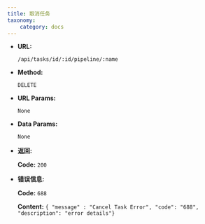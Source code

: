 ```yaml
---
title: 取消任务
taxonomy:
    category: docs
---
```


* **URL:**

    `/api/tasks/id/:id/pipeline/:name`

* **Method:**

    `DELETE`

* **URL Params:**

	`None`

* **Data Params:**

    `None`

* **返回:**

	**Code:** `200`

* **错误信息:**

	**Code:** `688`
  	
  	**Content:** `{ "message" : "Cancel Task Error", "code": "688", "description": "error details"}`